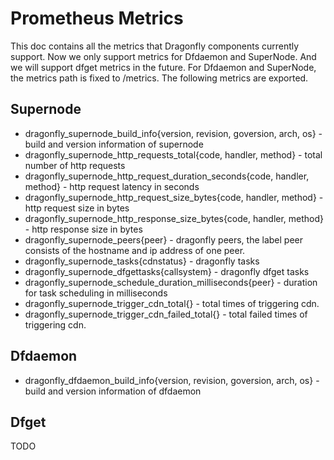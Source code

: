 # Prometheus Metrics

This doc contains all the metrics that Dragonfly components currently support. Now we only support metrics for Dfdaemon and SuperNode. And we will support dfget metrics in the future. For Dfdaemon and SuperNode, the metrics path is fixed to /metrics. The following metrics are exported.

## Supernode

- dragonfly_supernode_build_info{version, revision, goversion, arch, os} - build and version information of supernode
- dragonfly_supernode_http_requests_total{code, handler, method} - total number of http requests
- dragonfly_supernode_http_request_duration_seconds{code, handler, method} - http request latency in seconds
- dragonfly_supernode_http_request_size_bytes{code, handler, method} - http request size in bytes
- dragonfly_supernode_http_response_size_bytes{code, handler, method} - http response size in bytes
- dragonfly_supernode_peers{peer} - dragonfly peers, the label peer consists of the hostname and ip address of one peer.
- dragonfly_supernode_tasks{cdnstatus} - dragonfly tasks
- dragonfly_supernode_dfgettasks{callsystem} - dragonfly dfget tasks
- dragonfly_supernode_schedule_duration_milliseconds{peer} - duration for task scheduling in milliseconds
- dragonfly_supernode_trigger_cdn_total{} - total times of triggering cdn.
- dragonfly_supernode_trigger_cdn_failed_total{} - total failed times of triggering cdn.

## Dfdaemon

- dragonfly_dfdaemon_build_info{version, revision, goversion, arch, os} - build and version information of dfdaemon

## Dfget

TODO
